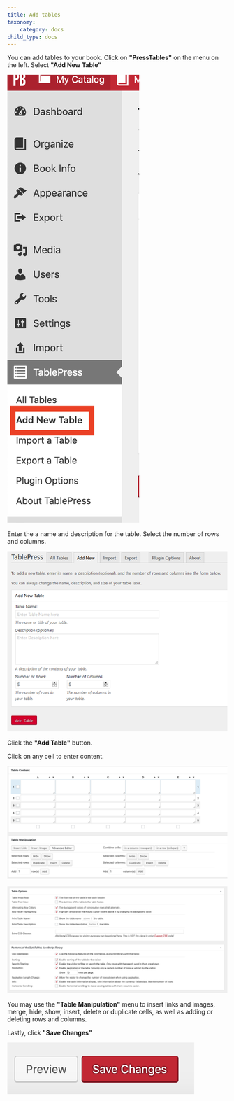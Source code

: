 ```yaml
---
title: Add tables
taxonomy:
    category: docs
child_type: docs
---
```


You can add tables to your book. Click on **"PressTables"** on the menu on the left. Select **"Add New Table"**

![](table1.png)

Enter the a name and description for the table. Select the number of rows and columns.

![](create-table.PNG)

Click the **"Add Table"** button.

Click on any cell to enter content.

![](table3.png)

![](table4.png)

You may use the **"Table Manipulation"** menu to insert links and images, merge, hide, show, insert, delete or duplicate cells, as well as adding or deleting rows and columns.

Lastly, click **"Save Changes"**

![](table5.png)
